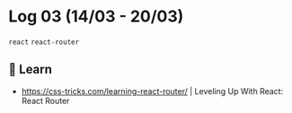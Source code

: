 # Log 03 (14/03 - 20/03)

`react` `react-router`

## :book: Learn

- https://css-tricks.com/learning-react-router/ | Leveling Up With React: React Router
